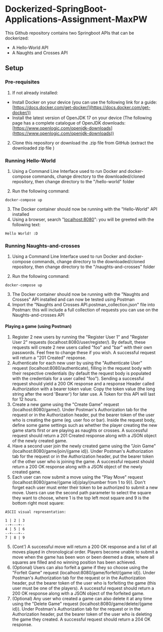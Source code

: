 # Dockerized-SpringBoot-Applications-Assignment-MaxPW
 
This Github repository contains two Springboot APIs that can be dockerized:

- A Hello-World API
- A Naughts and Crosses API

## Setup

### Pre-requisites

1. If not already installed:

-  Install Docker on your device (you can use the following link for a guide: [https://docs.docker.com/get-docker/](https://docs.docker.com/get-docker/))
- Install the latest version of OpenJDK 17 on your device (The following page has a complete catalogue of OpenJDK downloads: [https://www.openlogic.com/openjdk-downloads](https://www.openlogic.com/openjdk-downloads))

2. Clone this repository or download the .zip file from GitHub (extract the downloaded zip file )

### Running Hello-World

1. Using a Command Line Interface used to run Docker and docker-compose commands, change directory to the downloaded/cloned repository, then change directory to the "/hello-world" folder

2. Run the following command: 

```
docker-compose up
```

3. The Docker container should now be running with the "Hello-World" API installed
4. Using a browser, search "[localhost:8080](localhost:8080)": you will be greeted with the following text:

```
Hello World! :D
```

### Running Naughts-and-crosses

1. Using a Command Line Interface used to run Docker and docker-compose commands, change directory to the downloaded/cloned repository, then change directory to the "/naughts-and-crosses" folder

2. Run the following command: 

```
docker-compose up
```

3. The Docker container should now be running with the "Naughts and Crosses" API installed and can now be tested using Postman
4. Import the "Naughts and Crosses API.postman_collection.json" file into Postman: this will include a full collection of requests you can use on the Naughts-and-crosses API

#### Playing a game (using Postman)

1. Register 2 new users by running the "Register User 1" and "Register User 2" requests (localhost:8080/user/register/). By default, these requests will create 2 new users called "foo" and "bar" with their own passwords. Feel free to change these if you wish. A successful request will return a "201 Created" response.
2. Authenticate for each new user by using the "Authenticate User" request (localhost:8080/authenticate), filling in the request body with their respective credentials (by default the request body is populated with the credentials for a user called "foo"). Sending a successful request should yield a 200 OK response and a response Header called Authorization with a bearer token value: Copy the token value (the long string after the word 'Bearer') for later use. A Token for this API will last for 12 hours.
3. Create a new game using the "Create Game" request (localhost:8080/game/). Under Postman's Authorization
tab for the request or in the Authorization header, put the bearer token of the user who is creating the game (eg. user foo or bar). Inside the request body, define some game settings such as whether the player creating the new game starts first or are playing as naughts or crosses. A successful request should return a 201 Created response along with a JSON object of the newly created game.
4. Have a second user join the newly created game using the "Join Game" (localhost:8080/game/join/{game id}). Under Postman's Authorization tab for the request or in the Authorization header, put the bearer token of the other user who is joining the game. A successful request should return a 200 OK response along with a JSON object of the newly created game.
5. Each user can now submit a move using the "Play Move" request (localhost:8080/game/{game id}/play/{number from 1 to 9}). Don't forget each user must enter their token to be authorized to submit a new move. Users can use the second path parameter to select the square they want to choose, where 1 is the top left most square and 9 is the bottom right most square:
```
ASCII visual representation:

1 | 2 | 3
--+---+--
4 | 5 | 6
--+---+--
7 | 8 | 9
```
5. (Cont') A successful move will return a 200 OK response and a list of all moves played in  chronological order. Players become unable to submit a move when the game has been won or been deemed a draw, where all squares are filled and no winning position has been achieved. 
6. (Optional) Users can also forfeit a game if they so choose using the "Forfeit Game" request (localhost:8080/game/forfeit/{game id}). Under Postman's Authorization tab for the request or in the Authorization header, put the bearer token of the user who is forfeiting the game (this user must be one of the players). A successful request should return a 200 OK response along with a JSON object of the forfeited game.
7. (Optional) Any user who created a game can also delete it at any time using the "Delete Game" request (localhost:8080/game/delete/{game id}). Under Postman's Authorization tab for the request or in the Authorization header, put the bearer token of the user who is deleting the game they created. A successful request should return a 204 OK response.

